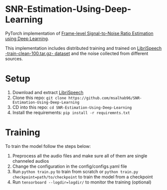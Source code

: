# SNR-Estimation-Using-Deep-Learning

PyTorch implementation of [Frame-level Signal-to-Noise Ratio Estimation using Deep Learning](https://www.isca-speech.org/archive_v0/Interspeech_2020/pdfs/2475.pdf).


This implementation includes distributed training and trained on [LibriSpeech -train-clean-100.tar.gz- dataset](https://www.openslr.org/12) and the noise collected from different sources.

# Setup
1. Download and extract [LibriSpeech](https://www.openslr.org/12)
2. Clone this repo: `git clone https://github.com/msalhab96/SNR-Estimation-Using-Deep-Learning`
3. CD into this repo: `cd SNR-Estimation-Using-Deep-Learning`
4. Install the requirements: `pip install -r requiremnts.txt`

# Training
To train the model follow the steps below:
1. Preprocess all the audio files and make sure all of them are single channeled audios
2. Change the configuration in the config/configs.yaml file
3. Run `python train.py` to train from scratch or `python train.py checkpoint=path/to/checkpoint` to train the model from a checkpoint
4. Run `tensorboard --logdir=logdir/` to monitor the training (optional)
